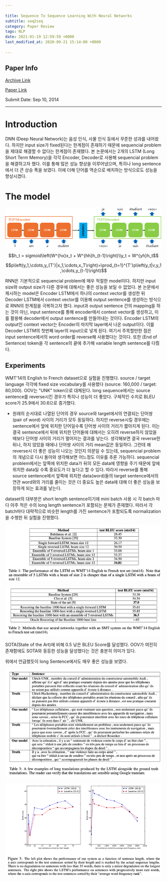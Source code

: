 ```yaml
---

title: Sequence To Sequence Learning With Neural Networks
subtitle: seq2seq
category: Paper Review
tags: NLP
date: 2021-01-19 12:59:59 +0000
last_modified_at: 2020-09-21 15:14:00 +0000

---
```


## Paper Info

[Archive Link](https://arxiv.org/abs/1409.3215)

[Paper Link](https://arxiv.org/pdf/1409.3215.pdf)

Submit Date: Sep 10, 2014

---

# Introduction

DNN (Deep Neural Network)는 음성 인식, 사물 인식 등에서 꾸준한 성과를 내어왔다. 하지만 input size가 fixed된다는 한계점이 존재하기 때문에 sequencial problem을 제대로 해결할 수 없다는 한계점이 존재했다. 본 논문에서는 2개의 LSTM (Long Short Term Memory)을 각각 Encoder, Decoder로 사용해 sequencial problem을 해결하고자 했다. 이를 통해 많은 성능 향상을 이루어냈으며, 특히나 long sentence에서 더 큰 상승 폭을 보였다. 이에 더해 단어를 역순으로 배치하는 방식으로도 성능을 향상시켰다.

# The model

![Sequence%20to%20Sequence%20Learning%20with%20Neural%20Networks%20291498ef530149d190ef2b186d28d51f/Untitled.png](/assets/images/2021-01-19-Sequence-to-Sequence-Learning-with-Neural-Networks/Untitled.png)

$$h_t = sigmoid\left(W^{hx}x_t + W^{hh}h_{t-1}\right)\\y_t = W^{yh}h_t$$

$$p\left(y_1,\cdots,y_{T'}|x_1,\cdots,x_T\right)=\prod_{t=1}^{T'}p\left(y_t|v,y_1,\cdots,y_{t-1}\right)$$

RNN은 기본적으로 sequencial problem에 매우 적절한 model이다. 하지만 input size와 output size가 다른 경우에 대해서는 좋은 성능을 보일 수 없었다. 본 논문에서 제시하는 model은 Encoder LSTM에서 하나의 context vector를 생성한 뒤 Decoder LSTM에서 context vector를 이용해 output sentence를 생성하는 방식으로 RNN의 한계점을 극복하고자 했다. input과 output sentence 간의 mapping을 하는 것이 아닌, input sentence를 통해 encoder에서 context vector를 생성하고, 이를 활용해 decoder에서 output sentence를 만들어내는 것이다. Encoder LSTM의 output인 context vector는 Encoder의 마지막 layer에서 나온 output이다. 이를 Decoder LSTM의 첫번째 layer의 input으로 넣게 된다. 여기서 주목할만한 점은 input sentence에서의 word order를 reverse해 사용했다는 것이다. 또한 <EOS> (End of Sentence) token을 각 sentence의 끝에 추가해 variable length sentence를 다뤘다.

## Experiments

WMT'14의 English to French dataset으로 실험을 진행했다. source / target language 각각에 fixed size vocabulary를 사용했다 (source: 160,000 / target: 80,000). OOV는 "UNK" token으로 대체된다. long sequence에서는 source sentence를 reverse시킨 경우가 특히나 성능이 더 좋았다. 구체적인 수치로 BLEU score가 25.9에서 30.6으로 증가했다.

- 원래의 순서대로 나열된 단어의 경우 source와 target에서의 연결되는 단어쌍(pair of word) 사이의 거리가 모두 동일하다. 하지만 reverse시킬 경우에는 sentence에서 앞에 위치한 단어일수록 단어쌍 사이의 거리가 짧아지게 된다. 이는 결국 sentence에서 뒤에 위치한 단어들에 대해서는 오히려 reverse하지 않았을 때보다 단어쌍 사이의 거리가 멀어지는 결과를 낳는다. 생각해보면 결국 reverse한 뒤나, 하지 않았을 때에나 단어쌍 사이의 거리 mean값은 동일하다. 그런데 왜 reverse시 더 좋은 성능이 나오는 것인지 의문일 수 있는데, sequencial problem의 개념으로 다시 돌아와 생각해보면 어느정도 이유를 추론 가능하다. sequencial problem에서는 앞쪽에 위치한 data가 뒤의 모든 data에 영향을 주기 때문에 앞에 위치한 data일 수록 중요도가 더 높다고 할 수 있다. 따라서 reverse를 통해 source sentence에서 앞쪽에 위치한 data(word)들의 target sentence에서의 연관 word와의 거리를 줄이는 것은 더 중요도 높은 data에 대해 더 좋은 성능을 보장하게 되는 효과를 낳는다.

dataset의 대부분은 short length sentence이기에 mini batch 사용 시 각 batch 마다 아주 적은 수의 long length sentence가 포함되는 문제가 존재했다. 따라서 각 batch마다 대략적으로 비슷한 length를 가진 sentence가 포함되도록 normalization을 수행한 뒤 실험을 진행했다.

![Sequence%20to%20Sequence%20Learning%20with%20Neural%20Networks%20291498ef530149d190ef2b186d28d51f/05-16-2020-17.33.39.jpg](/assets/images/2021-01-19-Sequence-to-Sequence-Learning-with-Neural-Networks/05-16-2020-17.33.39.jpg)

![Sequence%20to%20Sequence%20Learning%20with%20Neural%20Networks%20291498ef530149d190ef2b186d28d51f/05-16-2020-17.33.54.jpg](/assets/images/2021-01-19-Sequence-to-Sequence-Learning-with-Neural-Networks/05-16-2020-17.33.54.jpg)

SOTA(State of the Art)에 비해 0.5 낮은 BLEU Score를 달성했다. OOV가 여전히 존재함에도 SOTA와 동등한 성능을 달성했다는 것은 충분히 의미가 있다.

위에서 언급했듯이 long Sentence에서도 매우 좋은 성능을 보였다.

![Sequence%20to%20Sequence%20Learning%20with%20Neural%20Networks%20291498ef530149d190ef2b186d28d51f/05-16-2020-17.39.20.jpg](/assets/images/2021-01-19-Sequence-to-Sequence-Learning-with-Neural-Networks/05-16-2020-17.39.20.jpg)

![Sequence%20to%20Sequence%20Learning%20with%20Neural%20Networks%20291498ef530149d190ef2b186d28d51f/05-16-2020-17.42.43.jpg](/assets/images/2021-01-19-Sequence-to-Sequence-Learning-with-Neural-Networks/05-16-2020-17.42.43.jpg)
